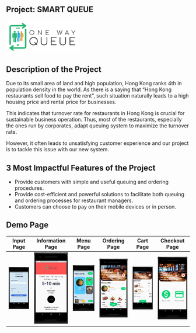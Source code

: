
## Project: SMART QUEUE

<img src="asset/images/onewayqueue.png" width="200" alt="project_logo"/>

## Description of the Project

Due to its small area of land and high population, Hong Kong ranks 4th in population density in the world. As there is a saying that “Hong Kong restaurants sell food to pay the rent”, such situation naturally leads to a high housing price and rental price for businesses. 

This indicates that turnover rate for restaurants in Hong Kong is crucial for sustainable business operation. Thus, most of the restaurants, especially the ones run by corporates, adapt queuing system to maximize the turnover rate. 

However, it often leads to unsatisfying customer experience and our project is to tackle this issue with our new system.

## 3 Most Impactful Features of the Project

- Provide customers with simple and useful queuing and ordering procedures.
- Provide cost-efficient and powerful solutions to facilitate both queuing and ordering processes for restaurant managers.
- Customers can choose to pay on their mobile devices or in person.

## Demo Page
Input Page | Information Page | Menu Page | Ordering Page | Cart Page | Checkout Page
--- | --- | --- | --- | --- | ---
<img src="asset/images/inputPage.jpg" width = "150" > |<img src="asset/images/infoPage.jpg" width = "150" > | <img src="asset/images/menuPage.jpg" width = "150" > | <img src="asset/images/orderingPage.jpg" width = "150" > | <img src="asset/images/cartPage.jpg" width = "150" > | <img src="asset/images/checkoutPage.jpg" width = "150" >
